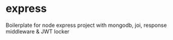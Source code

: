 # express

Boilerplate for node express project with mongodb, joi, response middleware &amp; JWT locker
